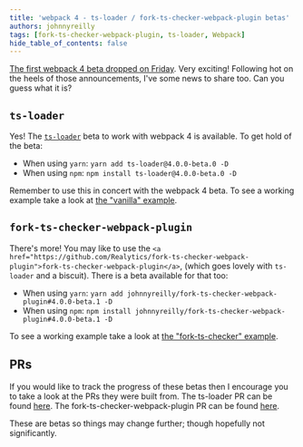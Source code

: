 ```yaml
---
title: 'webpack 4 - ts-loader / fork-ts-checker-webpack-plugin betas'
authors: johnnyreilly
tags: [fork-ts-checker-webpack-plugin, ts-loader, Webpack]
hide_table_of_contents: false
---
```


[The first webpack 4 beta dropped on Friday](https://medium.com/webpack/webpack-4-beta-try-it-today-6b1d27d7d7e2). Very exciting! Following hot on the heels of those announcements, I've some news to share too. Can you guess what it is?

## `ts-loader`

Yes! The [`ts-loader`](https://github.com/TypeStrong/ts-loader) beta to work with webpack 4 is available. To get hold of the beta:

- When using `yarn`: `yarn add ts-loader@4.0.0-beta.0 -D`
- When using `npm`: `npm install ts-loader@4.0.0-beta.0 -D`

Remember to use this in concert with the webpack 4 beta. To see a working example take a look at [the "vanilla" example](https://github.com/johnnyreilly/ts-loader/tree/master/examples/vanilla).

## `fork-ts-checker-webpack-plugin`

There's more! You may like to use the `<a href="https://github.com/Realytics/fork-ts-checker-webpack-plugin">fork-ts-checker-webpack-plugin</a>`, (which goes lovely with `ts-loader` and a biscuit). There is a beta available for that too:

- When using `yarn`: `yarn add johnnyreilly/fork-ts-checker-webpack-plugin#4.0.0-beta.1 -D`
- When using `npm`: `npm install johnnyreilly/fork-ts-checker-webpack-plugin#4.0.0-beta.1 -D`

To see a working example take a look at [the "fork-ts-checker" example](https://github.com/johnnyreilly/ts-loader/tree/master/examples/fork-ts-checker).

## PRs

If you would like to track the progress of these betas then I encourage you to take a look at the PRs they were built from. The ts-loader PR can be found [here](https://github.com/TypeStrong/ts-loader/pull/710). The fork-ts-checker-webpack-plugin PR can be found [here](https://github.com/Realytics/fork-ts-checker-webpack-plugin/pull/93).

These are betas so things may change further; though hopefully not significantly.
